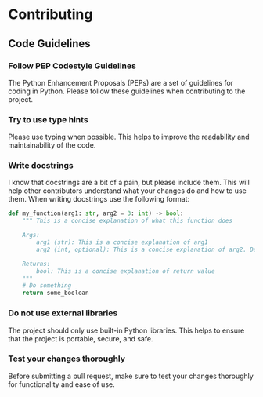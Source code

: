 # Contributing

## Code Guidelines

### Follow PEP Codestyle Guidelines

The Python Enhancement Proposals (PEPs) are a set of guidelines for coding in Python. Please follow these guidelines when contributing to the project.

### Try to use type hints

Please use typing when possible. This helps to improve the readability and maintainability of the code.

### Write docstrings

I know that docstrings are a bit of a pain, but please include them. This will help other contributors understand what your changes do and how to use them.
When writing docstrings use the following format:

```python
def my_function(arg1: str, arg2 = 3: int) -> bool:
    """ This is a concise explanation of what this function does

    Args:
        arg1 (str): This is a concise explanation of arg1
        arg2 (int, optional): This is a concise explanation of arg2. Defaults to 3.

    Returns:
        bool: This is a concise explanation of return value
    """
    # Do something
    return some_boolean
```

### Do not use external libraries

The project should only use built-in Python libraries. This helps to ensure that the project is portable, secure, and safe.

### Test your changes thoroughly

Before submitting a pull request, make sure to test your changes thoroughly for functionality and ease of use.
